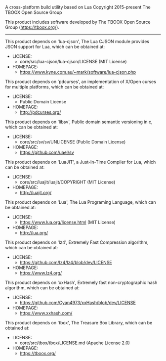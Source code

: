 A cross-platform build utility based on Lua
Copyright 2015-present The TBOOX Open Source Group

This product includes software developed by The TBOOX Open Source Group (https://tboox.org/).

-------------------------------------------------------------------------------

This product depends on 'lua-cjson', The Lua CJSON module provides JSON support for Lua,
which can be obtained at:

  * LICENSE:
    * core/src/lua-cjson/lua-cjson/LICENSE (MIT License)
  * HOMEPAGE:
    * https://www.kyne.com.au/~mark/software/lua-cjson.php

This product depends on 'pdcurses', an implementation of X/Open curses for multiple platforms,
which can be obtained at:

  * LICENSE:
    * Public Domain License
  * HOMEPAGE:
    * http://pdcurses.org/

This product depends on 'libsv', Public domain semantic versioning in c,
which can be obtained at:

  * LICENSE:
    * core/src/sv/sv/UNLICENSE (Public Domain License)
  * HOMEPAGE:
    * https://github.com/uael/sv

This product depends on 'LuaJIT', a Just-In-Time Compiler for Lua,
which can be obtained at:

  * LICENSE:
    * core/src/luajit/luajit/COPYRIGHT (MIT License)
  * HOMEPAGE:
    * http://luajit.org/

This product depends on 'Lua', The Lua Programing Language,
which can be obtained at:

  * LICENSE:
    * https://www.lua.org/license.html (MIT License)
  * HOMEPAGE:
    * http://lua.org/

This product depends on 'lz4', Extremely Fast Compression algorithm,
which can be obtained at:

  * LICENSE:
    * https://github.com/lz4/lz4/blob/dev/LICENSE
  * HOMEPAGE:
    * https://www.lz4.org/

This product depends on 'xxHash', Extremely fast non-cryptographic hash algorithm,
which can be obtained at:

  * LICENSE:
    * https://github.com/Cyan4973/xxHash/blob/dev/LICENSE
  * HOMEPAGE:
    * https://www.xxhash.com/

This product depends on 'tbox', The Treasure Box Library,
which can be obtained at:

  * LICENSE:
    * core/src/tbox/tbox/LICENSE.md (Apache License 2.0)
  * HOMEPAGE:
    * https://tboox.org/


